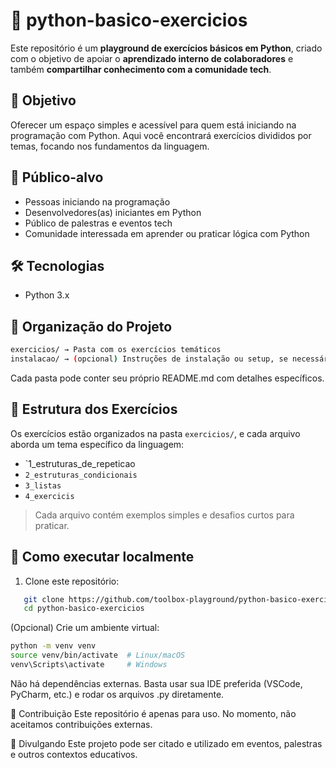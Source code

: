 # 🐍 python-basico-exercicios

Este repositório é um **playground de exercícios básicos em Python**, criado com o objetivo de apoiar o **aprendizado interno de colaboradores** e também **compartilhar conhecimento com a comunidade tech**.

## 🎯 Objetivo

Oferecer um espaço simples e acessível para quem está iniciando na programação com Python. Aqui você encontrará exercícios divididos por temas, focando nos fundamentos da linguagem.

## 👥 Público-alvo

- Pessoas iniciando na programação
- Desenvolvedores(as) iniciantes em Python
- Público de palestras e eventos tech
- Comunidade interessada em aprender ou praticar lógica com Python

## 🛠️ Tecnologias
- Python 3.x

## 📁 Organização do Projeto

```bash
exercicios/ → Pasta com os exercícios temáticos
instalacao/ → (opcional) Instruções de instalação ou setup, se necessário
```
Cada pasta pode conter seu próprio README.md com detalhes específicos.

## 🧩 Estrutura dos Exercícios
Os exercícios estão organizados na pasta `exercicios/`, e cada arquivo aborda um tema específico da linguagem:

- `1_estruturas_de_repeticao
- `2_estruturas_condicionais`
- `3_listas`
- `4_exercicis`

> Cada arquivo contém exemplos simples e desafios curtos para praticar.

## 🚀 Como executar localmente

1. Clone este repositório:

```bash
   git clone https://github.com/toolbox-playground/python-basico-exercicios/tree/main#
   cd python-basico-exercicios
```

(Opcional) Crie um ambiente virtual:

```bash
python -m venv venv
source venv/bin/activate  # Linux/macOS
venv\Scripts\activate     # Windows
```

Não há dependências externas. Basta usar sua IDE preferida (VSCode, PyCharm, etc.) e rodar os arquivos .py diretamente.

🤝 Contribuição
Este repositório é apenas para uso. No momento, não aceitamos contribuições externas.

📣 Divulgando
Este projeto pode ser citado e utilizado em eventos, palestras e outros contextos educativos.
